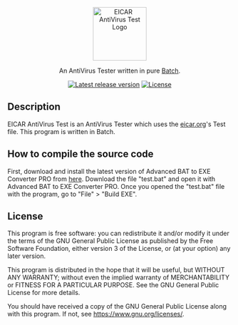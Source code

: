 <p align="center">
  <img src="https://raw.githubusercontent.com/DarioGAMER64/EICAR-AntiVirus-Test/main/icon.ico" width="120" alt="EICAR AntiVirus Test Logo" /></a>
</p>
<p align="center">An AntiVirus Tester written in pure <a href="https://en.wikipedia.org/wiki/Batch_file" target="_blank">Batch</a>.</p>
    <p align="center">
<p align="center">  
  <a href="https://github.com/DarioGAMER64/EICAR-AntiVirus-Test/releases" target="_blank"><img src="https://img.shields.io/badge/release-v1.20-brightgreen" alt="Latest release version" /></a>
  <a href="https://raw.githubusercontent.com/DarioGAMER64/EICAR-AntiVirus-Test/main/LICENSE" target="_blank"><img src="https://img.shields.io/badge/license-GPL--3.0-orange" alt="License" /></a>
  </p>
  
  ## Description
  EICAR AntiVirus Test is an AntiVirus Tester which uses the <a href="https://www.eicar.org/download-anti-malware-testfile/" target="_blank">eicar.org</a>'s Test file. This program is written in Batch.

  ## How to compile the source code
  First, download and install the latest version of Advanced BAT to EXE Converter PRO from <a href="https://battoexeconverter.com" target="_blank">here</a>. Download the file "test.bat" and open it with Advanced BAT to EXE Converter PRO. Once you opened the "test.bat" file with the program, go to "File" > "Build EXE".
  
  ## License
  This program is free software: you can redistribute it and/or modify
  it under the terms of the GNU General Public License as published by
  the Free Software Foundation, either version 3 of the License, or
  (at your option) any later version.

  This program is distributed in the hope that it will be useful,
  but WITHOUT ANY WARRANTY; without even the implied warranty of
  MERCHANTABILITY or FITNESS FOR A PARTICULAR PURPOSE.  See the
  GNU General Public License for more details.

  You should have received a copy of the GNU General Public License
  along with this program.  If not, see <https://www.gnu.org/licenses/>.
